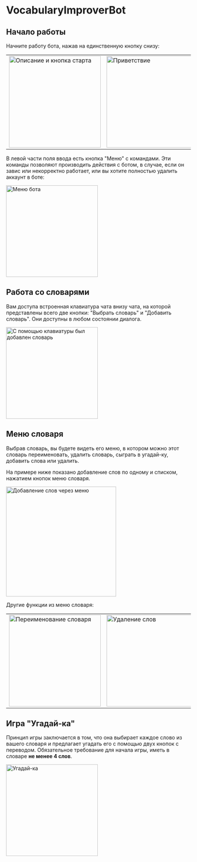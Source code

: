 # VocabularyImproverBot  
  
## Начало работы 
  
Начните работу бота, нажав на единственную кнопку снизу:

|                                                    |                                            |
| ----------------------------------------------------- | --------------------------------------------- |
| <img src="screenshots/introMessage.jpg" alt="Описание и кнопка старта" width="250"/> | <img src="screenshots/onStart.jpg" alt="Приветствие" width="250"/> |


В левой части поля ввода есть кнопка "Меню" с командами. Эти команды позволяют производить действия с ботом, в случае, если он завис или некорректно работает, или вы хотите полностью удалить аккаунт в боте:

<img src="screenshots/menuButton.jpg" alt="Меню бота" width="250"/>

## Работа со словарями

Вам доступа встроенная клавиатура чата внизу чата, на которой представлены всего две кнопки: "Выбрать словарь" и "Добавить словарь". Они доступны в любом состоянии диалога. 

<img src="screenshots/dictAdded.jpg" alt="С помощью клавиатуры был добавлен словарь" width="250"/>

## Меню словаря

Выбрав словарь, вы будете видеть его меню, в котором можно этот словарь переименовать, удалить словарь, сыграть в угадай-ку, добавить слова или удалить.

На примере ниже показано добавление слов по одному и списком, нажатием кнопок меню словаря.

<img src="screenshots/addWordList.jpg" alt="Добавление слов через меню" width="300"/>

Другие функции из меню словаря:

|                                                   |                                           |
| ----------------------------------------------------- | --------------------------------------------- |
| <img src="screenshots/renameDict.jpg" alt="Переименование словаря" width="250"/> | <img src="screenshots/deleteWord.jpg" alt="Удаление слов" width="250"/> |

## Игра "Угадай-ка"

Принцип игры заключается в том, что она выбирает каждое слово из вашего словаря и предлагает угадать его с помощью двух кнопок с переводом. Обязательное требование для начала игры, иметь в словаре **не менее 4 слов**.

<img src="screenshots/game.jpg" alt="Угадай-ка" width="250"/>